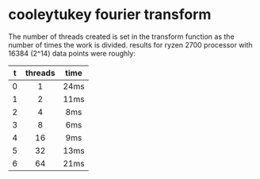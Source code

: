 # cooleytukey fourier transform

The number of threads created is set in the transform function as the number of times the work is divided.
results for ryzen 2700 processor with 16384 (2^14) data points were roughly:

| t | threads  | time  |
| :-----: | :-: | :-: |
| 0 | 1 | 24ms |
| 1 | 2 | 11ms |
| 2 | 4 | 8ms |
| 3 | 8 | 6ms |
| 4 | 16 | 9ms |
| 5 | 32 | 13ms |
| 6 | 64 | 21ms |

